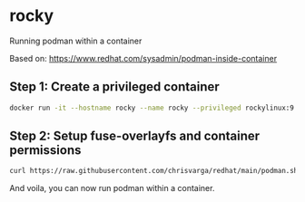 # rocky
Running podman within a container

Based on: https://www.redhat.com/sysadmin/podman-inside-container

## Step 1: Create a privileged container

```bash
docker run -it --hostname rocky --name rocky --privileged rockylinux:9 /bin/bash
```

## Step 2: Setup fuse-overlayfs and container permissions

```bash
curl https://raw.githubusercontent.com/chrisvarga/redhat/main/podman.sh | sh
```

And voila, you can now run podman within a container.
